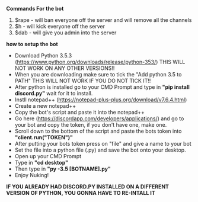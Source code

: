 **Commands For the bot**
1) $rape - will ban everyone off the server and will remove all the channels
2) $h - will kick everyone off the server
3) $dab - will give you admin into the server

**how to setup the bot**
- Download Python 3.5.3 (https://www.python.org/downloads/release/python-353/) THIS WILL NOT WORK ON ANY OTHER VERSIONS!!
- When you are downloading make sure to tick the "Add python 3.5 to PATH" THIS WILL NOT WORK IF YOU DO NOT TICK IT!!
- After python is installed go to your CMD Prompt and type in **"pip install discord.py"** wait for it to install.
- Instll notepad++ (https://notepad-plus-plus.org/download/v7.6.4.html)
- Create a new notepad++
- Copy the bot's script and paste it into the notepad++
- Go here (https://discordapp.com/developers/applications/) and go to your bot and copy the token, if you don't have one, make one.
- Scroll down to the bottom of the script and paste the bots token into **"client.run("TOKEN")"** 
- After putting your bots token press on "file" and give a name to your bot
- Set the file into a python file (.py) and save the bot onto your desktop.
- Open up your CMD Prompt
- Type in **"cd desktop"**
- Then type in **"py -3.5 [BOTNAME].py"**
- Enjoy Nuking!

**IF YOU ALREADY HAD DISCORD.PY INSTALLED ON A DIFFERENT VERSION OF PYTHON, YOU GONNA HAVE TO RE-INTALL IT**

